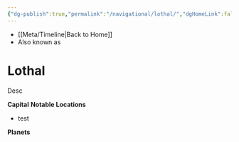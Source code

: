 ```yaml
---
{"dg-publish":true,"permalink":"/navigational/lothal/","dgHomeLink":false}
---
```


- [[Meta/Timeline\|Back to Home]]
- Also known as 

# Lothal
Desc

**Capital**
**Notable Locations**
- test

**Planets**
